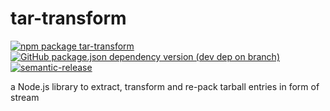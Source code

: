 # tar-transform

[![npm package tar-transform](https://img.shields.io/npm/v/tar-transform?style=flat-square)](http://npm.im/tar-transform)
[![GitHub package.json dependency version (dev dep on branch)](https://img.shields.io/github/package-json/dependency-version/EqualMa/tar-transform/dev/typescript?style=flat-square)]()
[![semantic-release](https://img.shields.io/badge/%20%20%F0%9F%93%A6%F0%9F%9A%80-semantic--release-e10079.svg?style=flat-square)](https://github.com/semantic-release/semantic-release)

a Node.js library to extract, transform and re-pack tarball entries in form of stream

